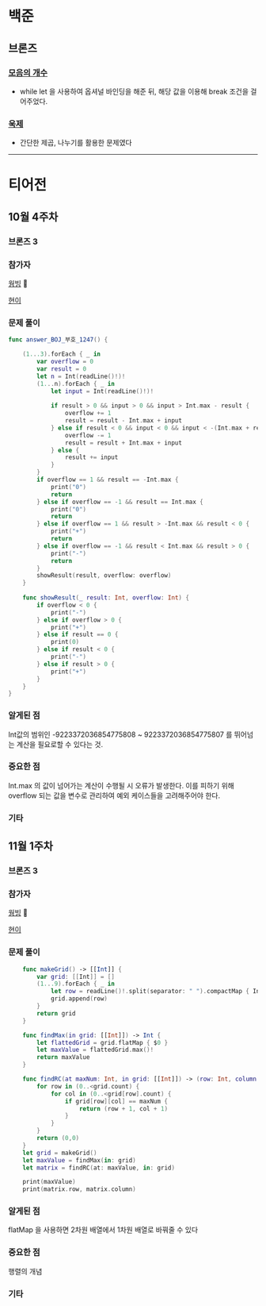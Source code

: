 # 백준

## 브론즈 

### [모음의 개수](https://github.com/wongbingg/algorithm-study-in-swift/commit/58fc9c9baeb57b99c26e52f876730988c65ac2c9)

- while let 을 사용하여 옵셔널 바인딩을 해준 뒤, 해당 값을 이용해 break 조건을 걸어주었다. 
### [욱제](https://github.com/wongbingg/algorithm-study-in-swift/commit/699028e11b0dd715a842320774eddbb58b17c758)

- 간단한 제곱, 나누기를 활용한 문제였다

---

# 티어전
## 10월 4주차
### 브론즈 3
### 참가자
[웡빙](https://github.com/wongbingg) 🏅

[현이](https://github.com/seohyeon2)

### 문제 풀이
```swift
func answer_BOJ_부호_1247() {

    (1...3).forEach { _ in
        var overflow = 0
        var result = 0
        let n = Int(readLine()!)!
        (1...n).forEach { _ in
            let input = Int(readLine()!)!
            
            if result > 0 && input > 0 && input > Int.max - result {
                overflow += 1
                result = result - Int.max + input
            } else if result < 0 && input < 0 && input < -(Int.max + result) {
                overflow -= 1
                result = result + Int.max + input
            } else {
                result += input
            }
        }
        if overflow == 1 && result == -Int.max {
            print("0")
            return
        } else if overflow == -1 && result == Int.max {
            print("0")
            return
        } else if overflow == 1 && result > -Int.max && result < 0 {
            print("+")
            return
        } else if overflow == -1 && result < Int.max && result > 0 {
            print("-")
            return
        }
        showResult(result, overflow: overflow)
    }
    
    func showResult(_ result: Int, overflow: Int) {
        if overflow < 0 {
            print("-")
        } else if overflow > 0 {
            print("+")
        } else if result == 0 {
            print(0)
        } else if result < 0 {
            print("-")
        } else if result > 0 {
            print("+")
        }
    }
}
```
### 알게된 점
Int값의 범위인 -9223372036854775808 ~ 9223372036854775807 를 뛰어넘는 계산을 필요로할 수 있다는 것. 
### 중요한 점 
Int.max 의 값이 넘어가는 계산이 수행될 시 오류가 발생한다. 이를 피하기 위해 overflow 되는 값을 변수로 관리하여 예외 케이스들을 고려해주어야 한다.
### 기타

## 11월 1주차
### 브론즈 3
### 참가자
[웡빙](https://github.com/wongbingg) 🏅

[현이](https://github.com/seohyeon2)

### 문제 풀이

```swift
    func makeGrid() -> [[Int]] {
        var grid: [[Int]] = []
        (1...9).forEach { _ in
            let row = readLine()!.split(separator: " ").compactMap { Int($0) }
            grid.append(row)
        }
        return grid
    }

    func findMax(in grid: [[Int]]) -> Int {
        let flattedGrid = grid.flatMap { $0 }
        let maxValue = flattedGrid.max()!
        return maxValue
    }

    func findRC(at maxNum: Int, in grid: [[Int]]) -> (row: Int, column: Int) {
        for row in (0..<grid.count) {
            for col in (0..<grid[row].count) {
                if grid[row][col] == maxNum {
                    return (row + 1, col + 1)
                }
            }
        }
        return (0,0)
    }
    let grid = makeGrid()
    let maxValue = findMax(in: grid)
    let matrix = findRC(at: maxValue, in: grid)

    print(maxValue)
    print(matrix.row, matrix.column)
```

### 알게된 점
flatMap 을 사용하면 2차원 배열에서 1차원 배열로 바꿔줄 수 있다
### 중요한 점 
행렬의 개념
### 기타
